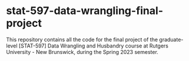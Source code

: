 # stat-597-data-wrangling-final-project
This repository contains all the code for the final project of the graduate-level [STAT-597] Data Wrangling and Husbandry course at Rutgers University - New Brunswick, during the Spring 2023 semester.
